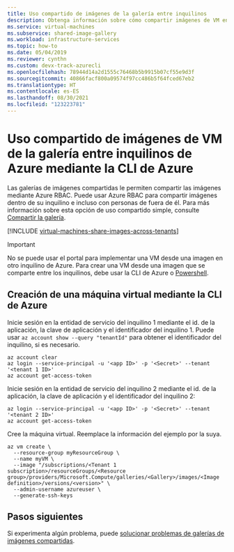 ```yaml
---
title: Uso compartido de imágenes de la galería entre inquilinos
description: Obtenga información sobre cómo compartir imágenes de VM entre inquilinos de Azure mediante Galerías de imágenes compartidas y la CLI de Azure.
ms.service: virtual-machines
ms.subservice: shared-image-gallery
ms.workload: infrastructure-services
ms.topic: how-to
ms.date: 05/04/2019
ms.reviewer: cynthn
ms.custom: devx-track-azurecli
ms.openlocfilehash: 78944d14a2d1555c76468b5b9915b07cf55e9d3f
ms.sourcegitcommit: 40866facf800a09574f97cc486b5f64fced67eb2
ms.translationtype: HT
ms.contentlocale: es-ES
ms.lasthandoff: 08/30/2021
ms.locfileid: "123223781"
---
```

# <a name="share-gallery-vm-images-across-azure-tenants-using-the-azure-cli"></a>Uso compartido de imágenes de VM de la galería entre inquilinos de Azure mediante la CLI de Azure

Las galerías de imágenes compartidas le permiten compartir las imágenes mediante Azure RBAC. Puede usar Azure RBAC para compartir imágenes dentro de su inquilino e incluso con personas de fuera de él. Para más información sobre esta opción de uso compartido simple, consulte [Compartir la galería](./shared-images-portal.md#share-the-gallery).

[!INCLUDE [virtual-machines-share-images-across-tenants](../../../includes/virtual-machines-share-images-across-tenants.md)]

> [!IMPORTANT]
> No se puede usar el portal para implementar una VM desde una imagen en otro inquilino de Azure. Para crear una VM desde una imagen que se comparte entre los inquilinos, debe usar la CLI de Azure o [Powershell](../windows/share-images-across-tenants.md).

## <a name="create-a-vm-using-azure-cli"></a>Creación de una máquina virtual mediante la CLI de Azure

Inicie sesión en la entidad de servicio del inquilino 1 mediante el id. de la aplicación, la clave de aplicación y el identificador del inquilino 1. Puede usar `az account show --query "tenantId"` para obtener el identificador del inquilino, si es necesario.

```azurecli-interactive
az account clear
az login --service-principal -u '<app ID>' -p '<Secret>' --tenant '<tenant 1 ID>'
az account get-access-token 
```
 
Inicie sesión en la entidad de servicio del inquilino 2 mediante el id. de la aplicación, la clave de aplicación y el identificador del inquilino 2:

```azurecli-interactive
az login --service-principal -u '<app ID>' -p '<Secret>' --tenant '<tenant 2 ID>'
az account get-access-token
```

Cree la máquina virtual. Reemplace la información del ejemplo por la suya.

```azurecli-interactive
az vm create \
  --resource-group myResourceGroup \
  --name myVM \
  --image "/subscriptions/<Tenant 1 subscription>/resourceGroups/<Resource group>/providers/Microsoft.Compute/galleries/<Gallery>/images/<Image definition>/versions/<version>" \
  --admin-username azureuser \
  --generate-ssh-keys
```

## <a name="next-steps"></a>Pasos siguientes

Si experimenta algún problema, puede [solucionar problemas de galerías de imágenes compartidas](../troubleshooting-shared-images.md).
